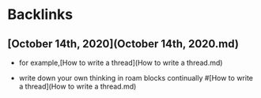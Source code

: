 
# Backlinks
## [October 14th, 2020](October 14th, 2020.md)
- for example,[How to write a thread](How to write a thread.md)

- write down your own thinking in roam blocks continually #[How to write a thread](How to write a thread.md)

